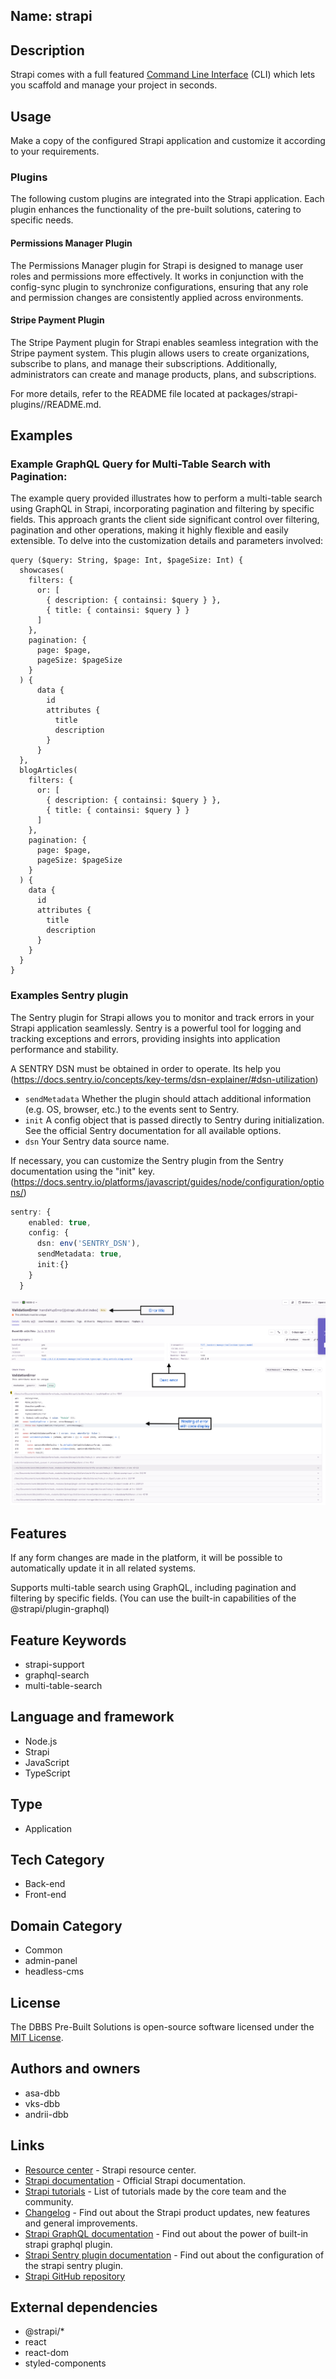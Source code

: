 ## Name: strapi

## Description

Strapi comes with a full featured [Command Line Interface](https://docs.strapi.io/dev-docs/cli) (CLI) which lets you scaffold and manage your project in seconds.

## Usage

Make a copy of the configured Strapi application and customize it according to your requirements.

### Plugins

The following custom plugins are integrated into the Strapi application. Each plugin enhances the functionality of the pre-built solutions, catering to specific needs.

#### Permissions Manager Plugin

The Permissions Manager plugin for Strapi is designed to manage user roles and permissions more effectively. It works in conjunction with the config-sync plugin to synchronize configurations, ensuring that any role and permission changes are consistently applied across environments.

#### Stripe Payment Plugin

The Stripe Payment plugin for Strapi enables seamless integration with the Stripe payment system. This plugin allows users to create organizations, subscribe to plans, and manage their subscriptions. Additionally, administrators can create and manage products, plans, and subscriptions.


For more details, refer to the README file located at packages/strapi-plugins/<plugin-name>/README.md.

## Examples

### Example GraphQL Query for Multi-Table Search with Pagination:

The example query provided illustrates how to perform a multi-table search using GraphQL in Strapi, incorporating pagination and filtering by specific fields.
This approach grants the client side significant control over filtering, pagination and other operations, making it highly flexible and easily extensible.
To delve into the customization details and parameters involved:
~~~~
query ($query: String, $page: Int, $pageSize: Int) {
  showcases(
    filters: {
      or: [
        { description: { containsi: $query } },
        { title: { containsi: $query } }
      ]
    },
    pagination: {
      page: $page,
      pageSize: $pageSize
    }
  ) {
      data {
        id
        attributes {
          title
          description
        }
      }
  },
  blogArticles(
    filters: {
      or: [
        { description: { containsi: $query } },
        { title: { containsi: $query } }
      ]
    },
    pagination: {
      page: $page,
      pageSize: $pageSize
    }
  ) {
    data {
      id
      attributes {
        title
        description
      }
    }
  }
}
~~~~

### Examples Sentry plugin

The Sentry plugin for Strapi allows you to monitor and track errors in your Strapi application seamlessly. Sentry is a powerful tool for logging and tracking exceptions and errors, providing insights into application performance and stability.

A SENTRY DSN must be obtained in order to operate.  Its help you (https://docs.sentry.io/concepts/key-terms/dsn-explainer/#dsn-utilization)


- `sendMetadata` Whether the plugin should attach additional information (e.g. OS, browser, etc.) to the events sent to Sentry.
- `init` A config object that is passed directly to Sentry during initialization. See the official Sentry documentation for all available options.
- `dsn` Your Sentry data source name.

If necessary, you can customize the Sentry plugin from the Sentry documentation using the "init" key.(https://docs.sentry.io/platforms/javascript/guides/node/configuration/options/)
~~~~ts
sentry: {
    enabled: true,
    config: {
      dsn: env('SENTRY_DSN'),
      sendMetadata: true,
      init:{}
    }
  }
~~~~

![Image error](./docs/images/sentry-example.png)

## Features

If any form changes are made in the platform, it will be possible to automatically update it in all related systems.

Supports multi-table search using GraphQL, including pagination and filtering by specific fields.
(You can use the built-in capabilities of the @strapi/plugin-graphql)

## Feature Keywords

- strapi-support
- graphql-search
- multi-table-search

## Language and framework

- Node.js
- Strapi
- JavaScript
- TypeScript

## Type

- Application

## Tech Category

- Back-end
- Front-end

## Domain Category

- Common
- admin-panel
- headless-cms

## License

The DBBS Pre-Built Solutions is open-source software licensed under the [MIT License](LICENSE).

## Authors and owners

- asa-dbb
- vks-dbb
- andrii-dbb

## Links

- [Resource center](https://strapi.io/resource-center) - Strapi resource center.
- [Strapi documentation](https://docs.strapi.io) - Official Strapi documentation.
- [Strapi tutorials](https://strapi.io/tutorials) - List of tutorials made by the core team and the community.
- [Changelog](https://strapi.io/changelog) - Find out about the Strapi product updates, new features and general improvements.
- [Strapi GraphQL documentation](https://docs.strapi.io/dev-docs/api/graphql) - Find out about the power of built-in strapi graphql plugin.
- [Strapi Sentry plugin documentation](https://docs.strapi.io/dev-docs/plugins/sentry) - Find out about the configuration of the strapi sentry plugin.
- [Strapi GitHub repository](https://github.com/strapi/strapi)

## External dependencies

- @strapi/*
- react
- react-dom
- styled-components
